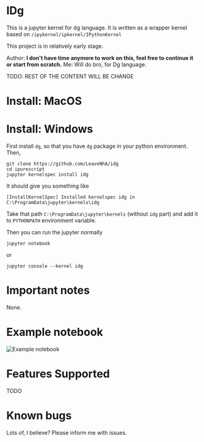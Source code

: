 # IDg

This is a jupyter kernel for dg language. It is written as a wrapper kernel based on `/ipykernel/ipkernel/IPythonKernel`

This project is in relatively early stage.

Author: **I don't have time anymore to work on this, feel free to continue it or start from scratch.**
Me: Will do bro, for Dg language.

TODO: REST OF THE CONTENT WILL BE CHANGE

# Install: MacOS

# Install: Windows

First install `dg`, so that you have `dg` package in your python environment. Then,

```
git clone https://github.com/LeaveNhA/idg
cd ipurescript
jupyter kernelspec install idg
```

It should give you something like
```
[InstallKernelSpec] Installed kernelspec idg in C:\ProgramData\jupyter\kernels\idg
```

Take that path `C:\ProgramData\jupyter\kernels` (without `idg` part) and add it to `PYTHONPATH` environment variable.

Then you can run the jupyter normally

```
jupyter notebook
```
or
```
jupyter console --kernel idg
```

# Important notes

None.

# Example notebook

![Example notebook](./example.gif)

# Features Supported

TODO

# Known bugs

Lots of, I believe? Please inform me with issues.
